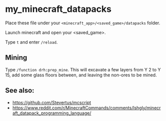 # my_minecraft_datapacks

Place these file under your `<minecraft_app>/<saved_game>/datapacks` folder.

Launch minecraft and open your <saved_game>.

Type `t` and enter `/reload`.

## Mining

Type `/function drh:prep_mine`. This will excavate a few layers from Y 2 to Y 15, add some glass floors between, and leaving the non-ores to be mined.


## See also:

* https://github.com/Stevertus/mcscript
* https://www.reddit.com/r/MinecraftCommands/comments/lshgly/minecraft_datapack_programming_language/
